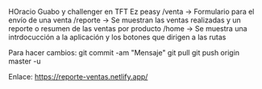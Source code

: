 HOracio Guabo y challenger en TFT
Ez peasy
/venta -> Formulario para el envío de una venta
/reporte -> Se muestran las ventas realizadas y un reporte o resumen de las ventas por producto
/home -> Se muestra una intrdocucción a la aplicación y los botones que dirigen a las rutas

Para hacer cambios:
git commit -am "Mensaje"
git pull 
git push origin master -u

Enlace: https://reporte-ventas.netlify.app/
